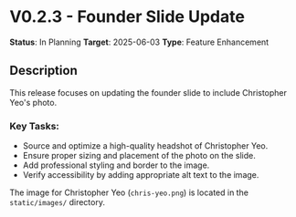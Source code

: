 # V0.2.3 - Founder Slide Update

**Status**: In Planning
**Target**: 2025-06-03
**Type**: Feature Enhancement

## Description

This release focuses on updating the founder slide to include Christopher Yeo's photo.

### Key Tasks:
- Source and optimize a high-quality headshot of Christopher Yeo.
- Ensure proper sizing and placement of the photo on the slide.
- Add professional styling and border to the image.
- Verify accessibility by adding appropriate alt text to the image.

The image for Christopher Yeo (`chris-yeo.png`) is located in the `static/images/` directory.
